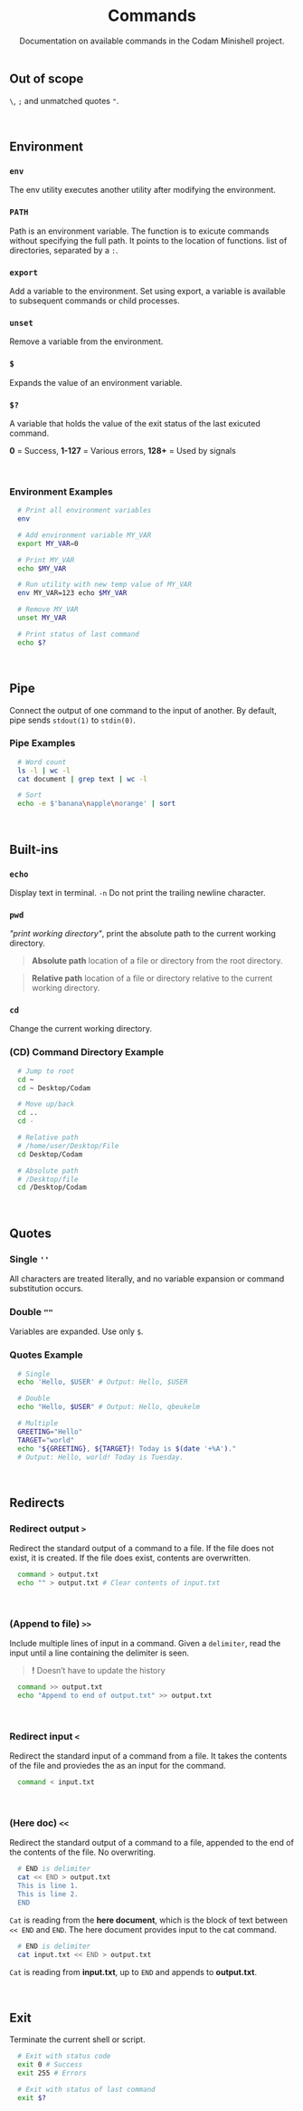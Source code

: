 <h1 align="center">
	Commands
</h1>

<div style="text-align: center;">
Documentation on available commands in the Codam Minishell project.
</div>

<br />

## Out of scope

`\`, `;` and unmatched quotes `"`.

<br />


## Environment

### `env`

The env utility executes another utility after modifying the environment.

### `PATH`

Path is an environment variable. The function is to exicute commands without specifying the full path. It points to the location of functions. list of directories, separated by a `:`.

### `export`

Add a variable to the environment. Set using export, a variable is available to subsequent commands or child processes.

### `unset`

Remove a variable from the environment.

### `$`

Expands the value of an environment variable.

### `$?`

A variable that holds the value of the exit status of the last exicuted command.

**0** = Success, **1-127** = Various errors, **128+** = Used by signals

<br />


### Environment Examples

```bash
  # Print all environment variables
  env

  # Add environment variable MY_VAR
  export MY_VAR=0

  # Print MY_VAR
  echo $MY_VAR

  # Run utility with new temp value of MY_VAR
  env MY_VAR=123 echo $MY_VAR

  # Remove MY_VAR
  unset MY_VAR

  # Print status of last command
  echo $?
```

<br />


## Pipe

Connect the output of one command to the input of another. By default, pipe sends `stdout(1)` to `stdin(0)`.

### Pipe Examples

```bash
  # Word count
  ls -l | wc -l
  cat document | grep text | wc -l

  # Sort
  echo -e $'banana\napple\norange' | sort
```

<br />


## Built-ins

### `echo`

Display text in terminal.
`-n` Do not print the trailing newline character.


### `pwd`

*"print working directory"*, print the absolute path to the current working directory.

> **Absolute path** location of a file or directory from the root directory.

> **Relative path** location of a file or directory relative to the current working directory.


### `cd`

Change the current working directory.

### (CD) Command Directory Example

```bash
  # Jump to root
  cd ~
  cd ~ Desktop/Codam

  # Move up/back
  cd ..
  cd -

  # Relative path
  # /home/user/Desktop/File
  cd Desktop/Codam

  # Absolute path
  # /Desktop/file
  cd /Desktop/Codam
```

<br />

## Quotes

### Single `''`

All characters are treated literally, and no variable expansion or command substitution occurs.


### Double `""`

Variables are expanded. Use only `$`.

### Quotes Example

```bash
  # Single
  echo 'Hello, $USER' # Output: Hello, $USER

  # Double
  echo "Hello, $USER" # Output: Hello, qbeukelm

  # Multiple
  GREETING="Hello"
  TARGET="world"
  echo "${GREETING}, ${TARGET}! Today is $(date '+%A')."
  # Output: Hello, world! Today is Tuesday.
```

<br />


## Redirects

### Redirect output `>`

Redirect the standard output of a command to a file. If the file does not exist, it is created. If the file does exist, contents are overwritten.

```bash
  command > output.txt
  echo "" > output.txt # Clear contents of input.txt
```

<br />


### (Append to file) `>>`

Include multiple lines of input in a command. Given a `delimiter`, read the input until a line containing the delimiter is seen.

> **!** Doesn’t have to update the history

```bash
  command >> output.txt
  echo "Append to end of output.txt" >> output.txt
```

<br />

### Redirect input `<`

Redirect the standard input of a command from a file. It takes the contents of the file and proviedes the as an input for the command.

```bash
  command < input.txt
```

<br />



### (Here doc) `<<`

Redirect the standard output of a command to a file, appended to the end of the contents of the file. No overwriting.

```bash
  # END is delimiter
  cat << END > output.txt
  This is line 1.
  This is line 2.
  END
```
`Cat` is reading from the **here document**, which is the block of text between `<< END` and `END`. The here document provides input to the cat command.

```bash
  # END is delimiter
  cat input.txt << END > output.txt
```
`Cat` is reading from **input.txt**, up to `END` and appends to **output.txt**.


<br />


## Exit

Terminate the current shell or script.

```bash
  # Exit with status code
  exit 0 # Success
  exit 255 # Errors

  # Exit with status of last command
  exit $?
```

<br />
